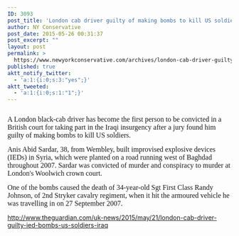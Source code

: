 ```yaml
---
ID: 3093
post_title: 'London cab driver guilty of making bombs to kill US soldiers #WakeUpUK #WakeUpAmerica'
author: NY Conservative
post_date: 2015-05-26 00:31:37
post_excerpt: ""
layout: post
permalink: >
  https://www.newyorkconservative.com/archives/london-cab-driver-guilty-of-making-bombs-to-kill-us-soldiers-wakeupuk-wakeupamerica/
published: true
aktt_notify_twitter:
  - 'a:1:{i:0;s:3:"yes";}'
aktt_tweeted:
  - 'a:1:{i:0;s:1:"1";}'
---
```

<p><img src="http://www.newyorkconservative.com/wp-content/uploads/2015/05/052615_0431_Londoncabdr1.jpg" alt="" />
	</p><p><span style="font-family:Times New Roman;font-size:12pt">A London black-cab driver has become the first person to be convicted in a British court for taking part in the Iraqi insurgency after a jury found him guilty of making bombs to kill US soldiers.
</span></p><p><span style="font-family:Times New Roman;font-size:12pt">Anis Abid Sardar, 38, from Wembley, built improvised explosive devices (IEDs) in Syria, which were planted on a road running west of Baghdad throughout 2007. Sardar was convicted of murder and conspiracy to murder at London's Woolwich crown court.
</span></p><p><span style="font-family:Times New Roman;font-size:12pt">One of the bombs caused the death of 34-year-old Sgt First Class Randy Johnson, of 2nd Stryker cavalry regiment, when it hit the armoured vehicle he was travelling in on 27 September 2007.
</span></p><p><a href="http://www.theguardian.com/uk-news/2015/may/21/london-cab-driver-guilty-ied-bombs-us-soldiers-iraq">http://www.theguardian.com/uk-news/2015/may/21/london-cab-driver-guilty-ied-bombs-us-soldiers-iraq</a>
	</p>
